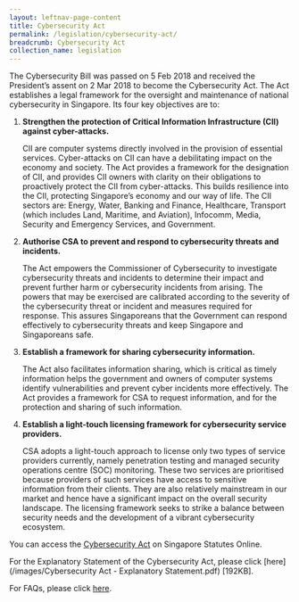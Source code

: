 ```yaml
---
layout: leftnav-page-content
title: Cybersecurity Act
permalink: /legislation/cybersecurity-act/
breadcrumb: Cybersecurity Act
collection_name: legislation
---
```

The Cybersecurity Bill was passed on 5 Feb 2018 and received the President’s assent on 2 Mar 2018 to become the Cybersecurity Act. The Act establishes a legal framework for the oversight and maintenance of national cybersecurity in Singapore. Its four key objectives are to:

1. **Strengthen the protection of Critical Information Infrastructure (CII) against cyber-attacks.**

   CII are computer systems directly involved in the provision of essential services. Cyber-attacks on CII can have a debilitating impact on the economy and society. The Act provides a framework for the designation of CII, and provides CII owners with clarity on their obligations to proactively protect the CII from cyber-attacks. This builds resilience into the CII, protecting Singapore’s economy and our way of life. The CII sectors are: Energy, Water, Banking and Finance, Healthcare, Transport (which includes Land, Maritime, and Aviation), Infocomm, Media, Security and Emergency Services, and Government.

2. **Authorise CSA to prevent and respond to cybersecurity threats and incidents.**

   The Act empowers the Commissioner of Cybersecurity to investigate cybersecurity threats and incidents to determine their impact and prevent further harm or cybersecurity incidents from arising. The powers that may be exercised are calibrated according to the severity of the cybersecurity threat or incident and measures required for response. This assures Singaporeans that the Government can respond effectively to cybersecurity threats and keep Singapore and Singaporeans safe.

3. **Establish a framework for sharing cybersecurity information.**

   The Act also facilitates information sharing, which is critical as timely information helps the government and owners of computer systems identify vulnerabilities and prevent cyber incidents more effectively. The Act provides a framework for CSA to request information, and for the protection and sharing of such information.

4. **Establish a light-touch licensing framework for cybersecurity service providers.**

   CSA adopts a light-touch approach to license only two types of service providers currently, namely penetration testing and managed security operations centre (SOC) monitoring. These two services are prioritised because providers of such services have access to sensitive information from their clients. They are also relatively mainstream in our market and hence have a significant impact on the overall security landscape. The licensing framework seeks to strike a balance between security needs and the development of a vibrant cybersecurity ecosystem.

You can access the [Cybersecurity Act](https://sso.agc.gov.sg/Acts-Supp/9-2018/Published/20180312?DocDate=20180312) on Singapore Statutes Online.

For the Explanatory Statement of the Cybersecurity Act, please click [here](/images/Cybersecurity Act - Explanatory Statement.pdf) [192KB]. 

For FAQs, please click [here](https://www.ifaq.gov.sg/csa/apps/fcd_faqmain.aspx#TOPIC_210883).
